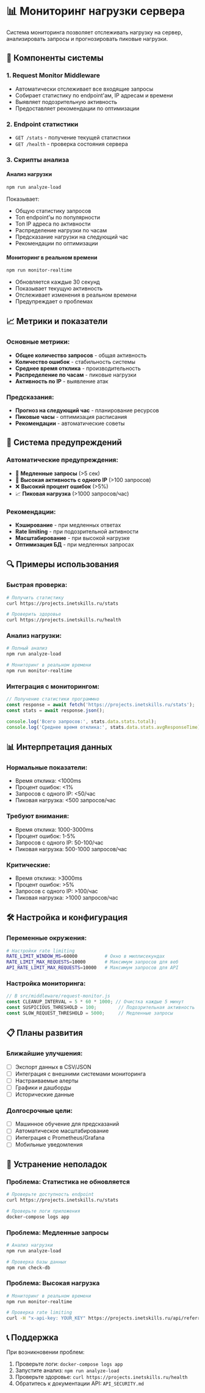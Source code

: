 # 📊 Мониторинг нагрузки сервера

Система мониторинга позволяет отслеживать нагрузку на сервер, анализировать запросы и прогнозировать пиковые нагрузки.

## 🔧 Компоненты системы

### 1. **Request Monitor Middleware**
- Автоматически отслеживает все входящие запросы
- Собирает статистику по endpoint'ам, IP адресам и времени
- Выявляет подозрительную активность
- Предоставляет рекомендации по оптимизации

### 2. **Endpoint статистики**
- `GET /stats` - получение текущей статистики
- `GET /health` - проверка состояния сервера

### 3. **Скрипты анализа**

#### **Анализ нагрузки**
```bash
npm run analyze-load
```
Показывает:
- Общую статистику запросов
- Топ endpoint'ы по популярности
- Топ IP адреса по активности
- Распределение нагрузки по часам
- Предсказание нагрузки на следующий час
- Рекомендации по оптимизации

#### **Мониторинг в реальном времени**
```bash
npm run monitor-realtime
```
- Обновляется каждые 30 секунд
- Показывает текущую активность
- Отслеживает изменения в реальном времени
- Предупреждает о проблемах

## 📈 Метрики и показатели

### **Основные метрики:**
- **Общее количество запросов** - общая активность
- **Количество ошибок** - стабильность системы
- **Среднее время отклика** - производительность
- **Распределение по часам** - пиковые нагрузки
- **Активность по IP** - выявление атак

### **Предсказания:**
- **Прогноз на следующий час** - планирование ресурсов
- **Пиковые часы** - оптимизация расписания
- **Рекомендации** - автоматические советы

## 🚨 Система предупреждений

### **Автоматические предупреждения:**
- 🐌 **Медленные запросы** (>5 сек)
- 🚨 **Высокая активность с одного IP** (>100 запросов)
- ❌ **Высокий процент ошибок** (>5%)
- 📈 **Пиковая нагрузка** (>1000 запросов/час)

### **Рекомендации:**
- **Кэширование** - при медленных ответах
- **Rate limiting** - при подозрительной активности
- **Масштабирование** - при высокой нагрузке
- **Оптимизация БД** - при медленных запросах

## 🔍 Примеры использования

### **Быстрая проверка:**
```bash
# Получить статистику
curl https://projects.inetskills.ru/stats

# Проверить здоровье
curl https://projects.inetskills.ru/health
```

### **Анализ нагрузки:**
```bash
# Полный анализ
npm run analyze-load

# Мониторинг в реальном времени
npm run monitor-realtime
```

### **Интеграция с мониторингом:**
```javascript
// Получение статистики программно
const response = await fetch('https://projects.inetskills.ru/stats');
const stats = await response.json();

console.log('Всего запросов:', stats.data.stats.total);
console.log('Среднее время отклика:', stats.data.stats.avgResponseTime);
```

## 📊 Интерпретация данных

### **Нормальные показатели:**
- Время отклика: <1000ms
- Процент ошибок: <1%
- Запросов с одного IP: <50/час
- Пиковая нагрузка: <500 запросов/час

### **Требуют внимания:**
- Время отклика: 1000-3000ms
- Процент ошибок: 1-5%
- Запросов с одного IP: 50-100/час
- Пиковая нагрузка: 500-1000 запросов/час

### **Критические:**
- Время отклика: >3000ms
- Процент ошибок: >5%
- Запросов с одного IP: >100/час
- Пиковая нагрузка: >1000 запросов/час

## 🛠️ Настройка и конфигурация

### **Переменные окружения:**
```bash
# Настройки rate limiting
RATE_LIMIT_WINDOW_MS=60000          # Окно в миллисекундах
RATE_LIMIT_MAX_REQUESTS=10000       # Максимум запросов для веб
API_RATE_LIMIT_MAX_REQUESTS=10000   # Максимум запросов для API
```

### **Настройка мониторинга:**
```javascript
// В src/middleware/request-monitor.js
const CLEANUP_INTERVAL = 5 * 60 * 1000; // Очистка каждые 5 минут
const SUSPICIOUS_THRESHOLD = 100;        // Подозрительная активность
const SLOW_REQUEST_THRESHOLD = 5000;     // Медленные запросы
```

## 📋 Планы развития

### **Ближайшие улучшения:**
- [ ] Экспорт данных в CSV/JSON
- [ ] Интеграция с внешними системами мониторинга
- [ ] Настраиваемые алерты
- [ ] Графики и дашборды
- [ ] Исторические данные

### **Долгосрочные цели:**
- [ ] Машинное обучение для предсказаний
- [ ] Автоматическое масштабирование
- [ ] Интеграция с Prometheus/Grafana
- [ ] Мобильные уведомления

## 🔧 Устранение неполадок

### **Проблема: Статистика не обновляется**
```bash
# Проверьте доступность endpoint
curl https://projects.inetskills.ru/stats

# Проверьте логи приложения
docker-compose logs app
```

### **Проблема: Медленные запросы**
```bash
# Анализ нагрузки
npm run analyze-load

# Проверка базы данных
npm run check-db
```

### **Проблема: Высокая нагрузка**
```bash
# Мониторинг в реальном времени
npm run monitor-realtime

# Проверка rate limiting
curl -H "x-api-key: YOUR_KEY" https://projects.inetskills.ru/api/referrals/tree
```

## 📞 Поддержка

При возникновении проблем:
1. Проверьте логи: `docker-compose logs app`
2. Запустите анализ: `npm run analyze-load`
3. Проверьте здоровье: `curl https://projects.inetskills.ru/health`
4. Обратитесь к документации API: `API_SECURITY.md`
